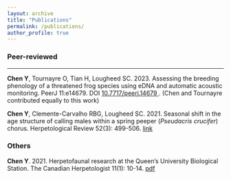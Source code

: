```yaml
---
layout: archive
title: "Publications"
permalink: /publications/
author_profile: true
---
```


### Peer-reviewed
___
  **Chen Y**, Tournayre O, Tian H, Lougheed SC. 2023. Assessing the breeding phenology of a threatened frog species using eDNA and automatic acoustic monitoring. PeerJ 11:e14679. DOI <a href="https://peerj.com/articles/14679/"> 10.7717/peerj.14679 </a>. (Chen and Tournayre contributed equally to this work)

  **Chen Y**, Clemente-Carvalho RBG, Lougheed SC. 2021. Seasonal shift in the age structure of calling males within a spring peeper (<i>Pseudacris crucifer</i>) chorus. Herpetological Review 52(3): 499-506. <a href="https://www.researchgate.net/publication/362886052_Seasonal_shift_in_the_age_structure_of_calling_males_within_a_Spring_Peeper_Pseudacris_crucifer_chorus"> link </a>

### Others
  **Chen Y**. 2021. Herpetofaunal research at the Queen’s University Biological Station. The Canadian Herpetologist 11(1): 10-14. [pdf](https://YingChen94.github.io/files/QUBS-herps.pdf)








